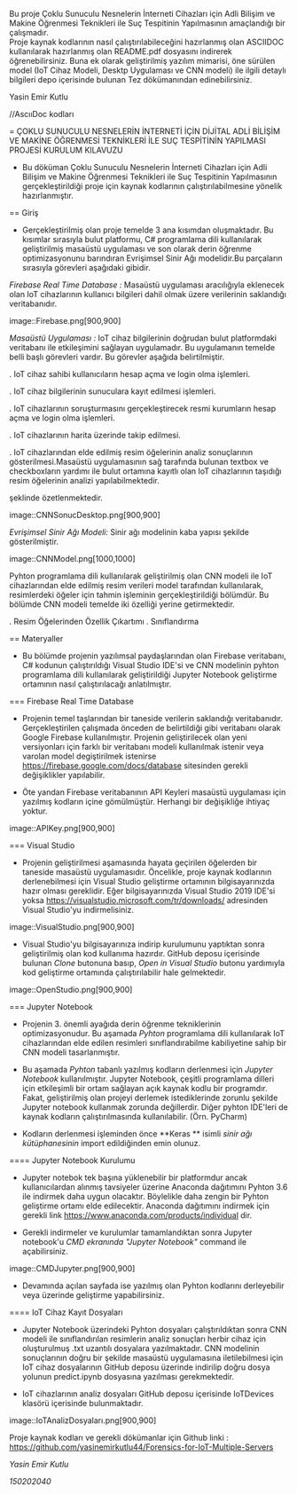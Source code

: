 Bu proje Çoklu Sunuculu Nesnelerin İnterneti Cihazları için Adli Bilişim ve Makine Öğrenmesi Teknikleri ile Suç Tespitinin Yapılmasının amaçlandığı bir çalışmadır.  
Proje kaynak kodlarının nasıl çalıştırılabileceğini hazırlanmış olan ASCIIDOC kullanılarak hazırlanmış olan README.pdf dosyasını indirerek öğrenebilirsiniz. Buna ek olarak geliştirilmiş yazılım mimarisi, öne sürülen model (IoT Cihaz Modeli, Desktp Uygulaması ve CNN modeli) ile ilgili detaylı bilgileri depo içerisinde bulunan Tez dökümanından edinebilirsiniz.

Yasin Emir Kutlu


//AscııDoc kodları

= ÇOKLU SUNUCULU NESNELERİN İNTERNETİ İÇİN DİJİTAL ADLİ BİLİŞİM VE MAKİNE ÖĞRENMESİ TEKNİKLERİ İLE SUÇ TESPİTİNİN YAPILMASI PROJESİ KURULUM KILAVUZU

* Bu döküman Çoklu Sunuculu Nesnelerin İnterneti Cihazları için Adli Bilişim ve Makine Öğrenmesi Teknikleri ile Suç Tespitinin Yapılmasının gerçekleştirildiği proje için kaynak kodlarının çalıştırılabilmesine yönelik hazırlanmıştır.

== Giriş

* Gerçekleştirilmiş olan proje temelde 3 ana kısımdan oluşmaktadır. Bu kısımlar sırasıyla bulut platformu, C# programlama dili kullanılarak geliştirilmiş masaüstü uygulaması ve son olarak derin öğrenme optimizasyonunu barındıran Evrişimsel Sinir Ağı modelidir.Bu parçaların sırasıyla görevleri aşağıdaki gibidir.

*Firebase Real Time Database :* Masaüstü uygulaması aracılığıyla eklenecek olan IoT cihazlarının kullanıcı bilgileri dahil olmak üzere verilerinin saklandığı veritabanıdır.

image::Firebase.png[900,900]


*Masaüstü Uygulaması :* IoT cihaz bilgilerinin doğrudan bulut platformdaki veritabanı ile etkileşimini sağlayan uygulamadır. Bu uygulamanın temelde belli başlı görevleri vardır. Bu görevler aşağıda belirtilmiştir.

. IoT cihaz sahibi kullanıcıların hesap açma ve login olma işlemleri.

. IoT cihaz bilgilerinin sunuculara kayıt edilmesi işlemleri.

. IoT cihazlarının soruşturmasını gerçekleştirecek resmi kurumların hesap açma ve login olma işlemleri.

. IoT cihazlarının harita üzerinde takip edilmesi.

. IoT cihazlarından elde edilmiş resim öğelerinin analiz sonuçlarının gösterilmesi.Masaüstü uygulamasının sağ tarafında bulunan textbox ve checkboxların yardımı ile bulut ortamına kayıtlı olan IoT cihazlarının taşıdığı resim öğelerinin analizi yapılabilmektedir.

şeklinde özetlenmektedir.

image::CNNSonucDesktop.png[900,900]

*Evrişimsel Sinir Ağı Modeli:* Sinir ağı modelinin kaba yapısı şekilde gösterilmiştir.

image::CNNModel.png[1000,1000]

Pyhton programlama dili kullanılarak geliştirilmiş olan CNN modeli ile IoT cihazlarından elde edilmiş resim verileri model tarafından kullanılarak, resimlerdeki öğeler için tahmin işleminin gerçekleştirildiği bölümdür. Bu bölümde CNN modeli temelde iki özelliği yerine getirmektedir.

. Resim Öğelerinden Özellik Çıkartımı
. Sınıflandırma

== Materyaller

* Bu bölümde projenin yazılımsal paydaşlarından olan Firebase veritabanı, C# kodunun çalıştırıldığı Visual Studio IDE'si ve CNN modelinin pyhton programlama dili kullanılarak geliştirildiği Jupyter Notebook geliştirme ortamının nasıl çalıştırılacağı anlatılmıştır.

=== Firebase Real Time Database

* Projenin temel taşlarından bir taneside verilerin saklandığı veritabanıdır. Gerçekleştirilen çalışmada önceden de belirtildiği gibi veritabanı olarak Google Firebase kullanılmıştır. Projenin geliştirilecek olan yeni versiyonları için farklı bir veritabanı modeli kullanılmak istenir veya varolan model degiştirilmek istenirse https://firebase.google.com/docs/database sitesinden gerekli değişiklikler yapılabilir.

* Öte yandan Firebase veritabanının API Keyleri masaüstü uygulaması için yazılmış kodların içine gömülmüştür. Herhangi bir değişikliğe ihtiyaç yoktur.

image::APIKey.png[900,900]

=== Visual Studio

* Projenin geliştirilmesi aşamasında hayata geçirilen öğelerden bir taneside masaüstü uygulamasıdır. Öncelikle, proje kaynak kodlarının derlenebilmesi için Visual Studio geliştirme ortamının bilgisayarınızda hazır olması gereklidir. Eğer bilgisayarınızda Visual Studio 2019 IDE'si yoksa https://visualstudio.microsoft.com/tr/downloads/ adresinden Visual Studio'yu indirmelisiniz.

image::VisualStudio.png[900,900]

* Visual Studio'yu bilgisayarınıza indirip kurulumunu yaptıktan sonra geliştirilmiş olan kod kullanıma hazırdır. GitHub deposu içerisinde bulunan *Clone* butonuna basıp, *Open in Visual Studio* butonu yardımıyla kod geliştirme ortamında çalıştırılabilir hale gelmektedir.


image::OpenStudio.png[900,900]

=== Jupyter Notebook

* Projenin 3. önemli ayağıda derin öğrenme tekniklerinin optimizasyonudur. Bu aşamada *Pyhton* programlama dili kullanılarak IoT cihazlarından elde edilen resimleri sınıflandırabilme kabiliyetine sahip bir CNN modeli tasarlanmıştır.

* Bu aşamada *Pyhton* tabanlı yazılmış kodların derlenmesi için *Jupyter Notebook* kullanılmıştır. Jupyter Notebook, çeşitli programlama dilleri için etkileşimli bir ortam sağlayan açık kaynak kodlu bir programdır. Fakat, geliştirilmiş olan projeyi derlemek istediklerinde zorunlu şekilde Jupyter notebook kullanmak zorunda değillerdir. Diğer pyhton IDE'leri de kaynak kodların çalıştırılmasında kullanılabilir. (Örn. PyCharm)

* Kodların derlenmesi işleminden önce **Keras ** isimli *sinir ağı kütüphanesinin* import edildiğinden emin olunuz.

==== Jupyter Notebook Kurulumu

* Jupyter notebok tek başına yüklenebilir bir platformdur ancak kullanıcılardan alınmış tavsiyeler üzerine Anaconda dağıtımını Pyhton 3.6 ile indirmek daha uygun olacaktır. Böylelikle daha zengin bir Pyhton geliştirme ortamı elde edilecektir. Anaconda dağıtımını indirmek için gerekli link https://www.anaconda.com/products/individual dir.

* Gerekli indirmeler ve kurulumlar tamamlandıktan sonra Jupyter notebook'u *CMD ekranında "Jupyter Notebook"* command ile açabilirsiniz.

image::CMDJupyter.png[900,900]

* Devamında açılan sayfada ise yazılmış olan Pyhton kodlarını derleyebilir veya üzerinde geliştirme yapabilirsiniz.

==== IoT Cihaz Kayıt Dosyaları

* Jupyter Notebook üzerindeki Pyhton dosyaları çalıştırıldıktan sonra CNN modeli ile sınıflandırılan resimlerin analiz sonuçları herbir cihaz için oluşturulmuş .txt uzantılı dosyalara yazılmaktadır. CNN modelinin sonuçlarının doğru bir şekilde masaüstü uygulamasına iletilebilmesi için IoT cihaz dosyalarının GitHub deposu üzerinde indirilip doğru dosya yolunun predict.ipynb dosyasına yazılması gerekmektedir.

* IoT cihazlarının analiz dosyaları GitHub deposu içerisinde IoTDevices klasörü içerisinde bulunmaktadır.

image::IoTAnalizDosyaları.png[900,900]


Proje kaynak kodları ve gerekli dökümanlar için Github linki : https://github.com/yasinemirkutlu44/Forensics-for-IoT-Multiple-Servers

*Yasin Emir Kutlu*

*150202040*



